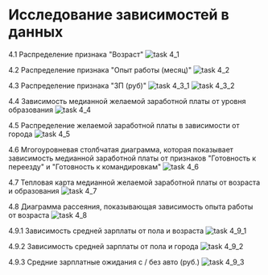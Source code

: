 
# Исследование зависимостей в данных

4.1 Распределение признака "Возраст"
![task 4_1](https://github.com/enthropie/DataScienceProjects/blob/master/plotly/4_1_1_age.png)

4.2 Распределение признака "Опыт работы (месяц)"
![task 4_2](https://github.com/enthropie/DataScienceProjects/blob/master/plotly/4_2_1_experience.png)

4.3 Распределение признака "ЗП (руб)"
![task 4_3_1](https://github.com/enthropie/DataScienceProjects/blob/master/plotly/4_3_1_salaryLess1Mln.png)
![task 4_3_2](https://github.com/enthropie/DataScienceProjects/blob/master/plotly/4_3_2_salaryGreater1Mln.png)

4.4 Зависимость медианной желаемой заработной платы от уровня образования 
![task 4_4](https://github.com/enthropie/DataScienceProjects/blob/master/plotly/4_4_1_salaryEducation.png)

4.5 Распределение желаемой заработной платы в зависимости от города
![task 4_5](https://github.com/enthropie/DataScienceProjects/blob/master/plotly/4_5_1_salaryCity.png)

4.6 Мгогоуровневая столбчатая диаграмма, которая показывает зависимость медианной заработной платы от признаков "Готовность к переезду" и "Готовность к командировкам"
![task 4_6](https://github.com/enthropie/DataScienceProjects/blob/master/plotly/4_6_1_relocation.png)

4.7 Тепловая карта медианной желаемой заработной платы от возраста и образования
![task 4_7](https://github.com/enthropie/DataScienceProjects/blob/master/plotly/4_7_1_heatmap.png)

4.8 Диаграмма рассеяния, показывающая зависимость опыта работы от возраста
![task 4_8](https://github.com/enthropie/DataScienceProjects/blob/master/plotly/4_8_1_ageExperience.png)

4.9.1 Зависимость средней зарплаты от пола и возраста
![task 4_9_1](https://github.com/enthropie/DataScienceProjects/blob/master/plotly/4_9_1_ageGender.png)

4.9.2 Зависимость средней зарплаты от пола и города
![task 4_9_2](https://github.com/enthropie/DataScienceProjects/blob/master/plotly/4_9_2_cityGender.png)

4.9.3 Средние зарплатные ожидания с / без авто (руб.)
![task 4_9_3](https://github.com/enthropie/DataScienceProjects/blob/master/plotly/4_9_3_Auto.png)
